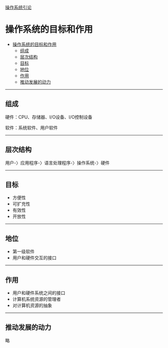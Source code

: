 [操作系统引论](../操作系统原理.md)
# 操作系统的目标和作用

<!-- TOC -->

- [操作系统的目标和作用](#操作系统的目标和作用)
	- [组成](#组成)
	- [层次结构](#层次结构)
	- [目标](#目标)
	- [地位](#地位)
	- [作用](#作用)
	- [推动发展的动力](#推动发展的动力)

<!-- /TOC -->
---
## 组成

硬件：CPU、存储器、I/O设备、I/O控制设备

软件：系统软件、用户软件

---
## 层次结构

用户-〉应用程序-〉语言处理程序-〉操作系统-〉硬件

---
## 目标
* 方便性
* 可扩充性
* 有效性
* 开放性

---
## 地位

* 第一级软件
* 用户和硬件交互的接口

---
## 作用
* 用户和硬件系统之间的接口
* 计算机系统资源的管理者
* 对计算机资源的抽象

---
## 推动发展的动力
略